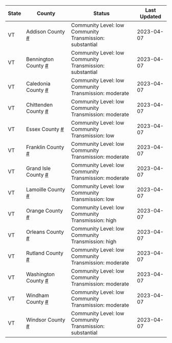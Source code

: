 State | County | Status | Last Updated
--- | --- | --- | --- 
VT | Addison County <a href="#addison_county">#</a> | <a name="addison_county"></a>Community Level: low<br/>Community Transmission: substantial | 2023-04-07
VT | Bennington County <a href="#bennington_county">#</a> | <a name="bennington_county"></a>Community Level: low<br/>Community Transmission: substantial | 2023-04-07
VT | Caledonia County <a href="#caledonia_county">#</a> | <a name="caledonia_county"></a>Community Level: low<br/>Community Transmission: moderate | 2023-04-07
VT | Chittenden County <a href="#chittenden_county">#</a> | <a name="chittenden_county"></a>Community Level: low<br/>Community Transmission: moderate | 2023-04-07
VT | Essex County <a href="#essex_county">#</a> | <a name="essex_county"></a>Community Level: low<br/>Community Transmission: low | 2023-04-07
VT | Franklin County <a href="#franklin_county">#</a> | <a name="franklin_county"></a>Community Level: low<br/>Community Transmission: moderate | 2023-04-07
VT | Grand Isle County <a href="#grand_isle_county">#</a> | <a name="grand_isle_county"></a>Community Level: low<br/>Community Transmission: moderate | 2023-04-07
VT | Lamoille County <a href="#lamoille_county">#</a> | <a name="lamoille_county"></a>Community Level: low<br/>Community Transmission: low | 2023-04-07
VT | Orange County <a href="#orange_county">#</a> | <a name="orange_county"></a>Community Level: low<br/>Community Transmission: high | 2023-04-07
VT | Orleans County <a href="#orleans_county">#</a> | <a name="orleans_county"></a>Community Level: low<br/>Community Transmission: high | 2023-04-07
VT | Rutland County <a href="#rutland_county">#</a> | <a name="rutland_county"></a>Community Level: low<br/>Community Transmission: moderate | 2023-04-07
VT | Washington County <a href="#washington_county">#</a> | <a name="washington_county"></a>Community Level: low<br/>Community Transmission: moderate | 2023-04-07
VT | Windham County <a href="#windham_county">#</a> | <a name="windham_county"></a>Community Level: low<br/>Community Transmission: moderate | 2023-04-07
VT | Windsor County <a href="#windsor_county">#</a> | <a name="windsor_county"></a>Community Level: low<br/>Community Transmission: substantial | 2023-04-07
